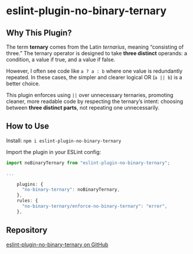 # eslint-plugin-no-binary-ternary

## Why This Plugin?

The term **ternary** comes from the Latin _ternarius_, meaning “consisting of three.” The ternary operator is designed to take **three distinct** operands: a condition, a value if true, and a value if false.

However, I often see code like `a ? a : b` where one value is redundantly repeated. In these cases, the simpler and clearer logical OR (`a || b`) is a better choice.

This plugin enforces using `||` over unnecessary ternaries, promoting cleaner, more readable code by respecting the ternary’s intent: choosing between **three distinct parts**, not repeating one unnecessarily.

## How to Use

Install:
`npm i eslint-plugin-no-binary-ternary`

Import the plugin in your ESLint config:

```js
import noBinaryTernary from "eslint-plugin-no-binary-ternary";

...

    plugins: {
      "no-binary-ternary": noBinaryTernary,
    },
    rules: {
      "no-binary-ternary/enforce-no-binary-ternary": "error",
    },
```

## Repository

[eslint-plugin-no-binary-ternary on GitHub](https://github.com/ic-768/eslint-plugin-no-binary-ternary)
